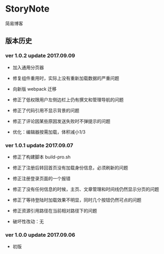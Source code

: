 
# StoryNote

简易博客

## 版本历史

### ver 1.0.2 update 2017.09.09

* 加入通用分页器

* 修复组件重用时，实际上没有重新加载数据的严重问题

* 向新版 webpack 迁移

* 修正了低权限用户左侧边栏上仍有撰文和管理导航的问题

* 修正了代码引用不显示背景的问题

* 修正了评论因某些原因发送失败时不弹提示的问题

* 优化：编辑器按需加载，体积减小1/3


### ver 1.0.1 update 2017.09.07

* 修正了构建脚本 build-pro.sh

* 修正了注册后转回首页没有加载身份信息，必须刷新的问题

* 修正注册登录页面的一个报错

* 修正了没有任何信息的时候，主页、文章管理和时间线仍然显示分页的问题

* 修正了等待登陆时加载效果不明显，同时几个按钮仍然可点的问题

* 修正资源引用路径在当前相对路径下的问题

* 破坏性改动：无


### ver 1.0.0 update 2017.09.06

* 初版

